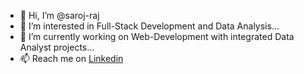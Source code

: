 - 👋 Hi, I’m @saroj-raj
- 👀 I’m interested in Full-Stack Development and Data Analysis...
- 🌱 I’m currently working on Web-Development with integrated Data Analyst projects...
- 📫 Reach me on [Linkedin](https://www.linkedin.com/in/saroj-raj-22831198/) 
<!---
saroj-raj/saroj-raj is a ✨ special ✨ repository because its `README.md` (this file) appears on your GitHub profile.
You can click the Preview link to take a look at your changes.

- 💞️ I’m looking to collaborate on ...
--->
